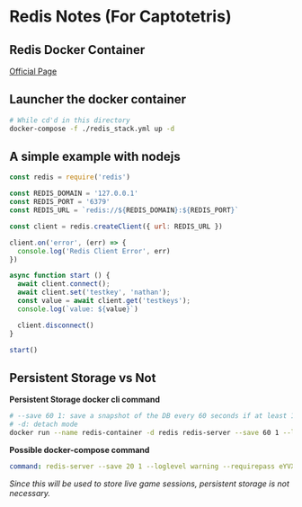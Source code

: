# Redis Notes (For Captotetris)

## Redis Docker Container

[Official Page](https://hub.docker.com/_/redis)

## Launcher the docker container

```bash
# While cd'd in this directory
docker-compose -f ./redis_stack.yml up -d
```

## A simple example with nodejs

```js
const redis = require('redis')

const REDIS_DOMAIN = '127.0.0.1'
const REDIS_PORT = '6379'
const REDIS_URL = `redis://${REDIS_DOMAIN}:${REDIS_PORT}`

const client = redis.createClient({ url: REDIS_URL })

client.on('error', (err) => {
  console.log('Redis Client Error', err)
})

async function start () {
  await client.connect();
  await client.set('testkey', 'nathan');
  const value = await client.get('testkeys');
  console.log(`value: ${value}`)

  client.disconnect()
}

start()
```

## Persistent Storage vs Not

__Persistent Storage docker cli command__

```bash
# --save 60 1: save a snapshot of the DB every 60 seconds if at least 1 write operation was performed
# -d: detach mode
docker run --name redis-container -d redis redis-server --save 60 1 --loglevel warning
```

__Possible docker-compose command__

```yml
command: redis-server --save 20 1 --loglevel warning --requirepass eYVX7EwVmmxKPCDmwMtyKVge8oLd2t81
```
_Since this will be used to store live game sessions, persistent storage is not necessary._